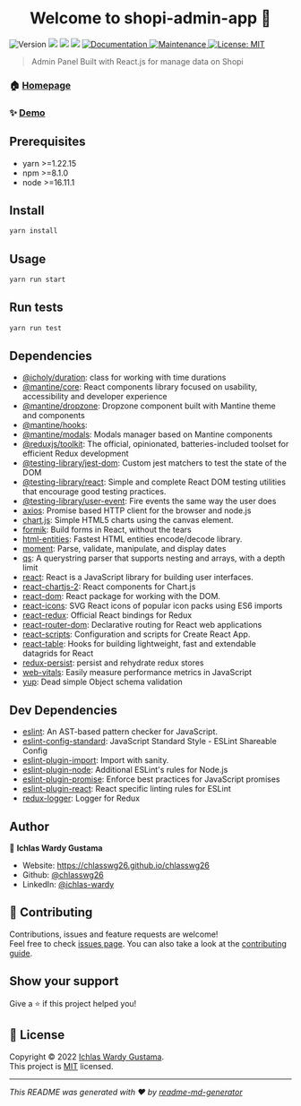 <h1 align="center">Welcome to shopi-admin-app 👋</h1>
<p>
  <img alt="Version" src="https://img.shields.io/badge/version-0.1.0-blue.svg?cacheSeconds=2592000" />
  <img src="https://img.shields.io/badge/yarn-%3E%3D1.22.15-blue.svg" />
  <img src="https://img.shields.io/badge/npm-%3E%3D8.1.0-blue.svg" />
  <img src="https://img.shields.io/badge/node-%3E%3D16.11.1-blue.svg" />
  <a href="https://github.com/chlasswg26/shopi-admin-app#readme" target="_blank">
    <img alt="Documentation" src="https://img.shields.io/badge/documentation-yes-brightgreen.svg" />
  </a>
  <a href="https://github.com/chlasswg26/shopi-admin-app/graphs/commit-activity" target="_blank">
    <img alt="Maintenance" src="https://img.shields.io/badge/Maintained%3F-yes-green.svg" />
  </a>
  <a href="https://github.com/chlasswg26/shopi-admin-app/blob/master/LICENSE" target="_blank">
    <img alt="License: MIT" src="https://img.shields.io/github/license/chlasswg26/shopi-admin-app" />
  </a>
</p>

> Admin Panel Built with React.js for manage data on Shopi

### 🏠 [Homepage](https://github.com/chlasswg26/shopi-admin-app#readme)

### ✨ [Demo](https://shopi-admin-app.vercel.app/)

## Prerequisites

- yarn >=1.22.15
- npm >=8.1.0
- node >=16.11.1

## Install

```sh
yarn install
```

## Usage

```sh
yarn run start
```

## Run tests

```sh
yarn run test
```

## Dependencies

- [@icholy/duration](https://ghub.io/@icholy/duration): class for working with time durations
- [@mantine/core](https://ghub.io/@mantine/core): React components library focused on usability, accessibility and developer experience
- [@mantine/dropzone](https://ghub.io/@mantine/dropzone): Dropzone component built with Mantine theme and components
- [@mantine/hooks](https://ghub.io/@mantine/hooks):
- [@mantine/modals](https://ghub.io/@mantine/modals): Modals manager based on Mantine components
- [@reduxjs/toolkit](https://ghub.io/@reduxjs/toolkit): The official, opinionated, batteries-included toolset for efficient Redux development
- [@testing-library/jest-dom](https://ghub.io/@testing-library/jest-dom): Custom jest matchers to test the state of the DOM
- [@testing-library/react](https://ghub.io/@testing-library/react): Simple and complete React DOM testing utilities that encourage good testing practices.
- [@testing-library/user-event](https://ghub.io/@testing-library/user-event): Fire events the same way the user does
- [axios](https://ghub.io/axios): Promise based HTTP client for the browser and node.js
- [chart.js](https://ghub.io/chart.js): Simple HTML5 charts using the canvas element.
- [formik](https://ghub.io/formik): Build forms in React, without the tears
- [html-entities](https://ghub.io/html-entities): Fastest HTML entities encode/decode library.
- [moment](https://ghub.io/moment): Parse, validate, manipulate, and display dates
- [qs](https://ghub.io/qs): A querystring parser that supports nesting and arrays, with a depth limit
- [react](https://ghub.io/react): React is a JavaScript library for building user interfaces.
- [react-chartjs-2](https://ghub.io/react-chartjs-2): React components for Chart.js
- [react-dom](https://ghub.io/react-dom): React package for working with the DOM.
- [react-icons](https://ghub.io/react-icons): SVG React icons of popular icon packs using ES6 imports
- [react-redux](https://ghub.io/react-redux): Official React bindings for Redux
- [react-router-dom](https://ghub.io/react-router-dom): Declarative routing for React web applications
- [react-scripts](https://ghub.io/react-scripts): Configuration and scripts for Create React App.
- [react-table](https://ghub.io/react-table): Hooks for building lightweight, fast and extendable datagrids for React
- [redux-persist](https://ghub.io/redux-persist): persist and rehydrate redux stores
- [web-vitals](https://ghub.io/web-vitals): Easily measure performance metrics in JavaScript
- [yup](https://ghub.io/yup): Dead simple Object schema validation

## Dev Dependencies

- [eslint](https://ghub.io/eslint): An AST-based pattern checker for JavaScript.
- [eslint-config-standard](https://ghub.io/eslint-config-standard): JavaScript Standard Style - ESLint Shareable Config
- [eslint-plugin-import](https://ghub.io/eslint-plugin-import): Import with sanity.
- [eslint-plugin-node](https://ghub.io/eslint-plugin-node): Additional ESLint&#39;s rules for Node.js
- [eslint-plugin-promise](https://ghub.io/eslint-plugin-promise): Enforce best practices for JavaScript promises
- [eslint-plugin-react](https://ghub.io/eslint-plugin-react): React specific linting rules for ESLint
- [redux-logger](https://ghub.io/redux-logger): Logger for Redux

## Author

👤 **Ichlas Wardy Gustama**

* Website: https://chlasswg26.github.io/chlasswg26
* Github: [@chlasswg26](https://github.com/chlasswg26)
* LinkedIn: [@ichlas-wardy](https://linkedin.com/in/ichlas-wardy)

## 🤝 Contributing

Contributions, issues and feature requests are welcome!<br />Feel free to check [issues page](https://github.com/chlasswg26/shopi-admin-app/issues). You can also take a look at the [contributing guide](https://github.com/chlasswg26/shopi-admin-app/blob/master/CONTRIBUTING.md).

## Show your support

Give a ⭐️ if this project helped you!

## 📝 License

Copyright © 2022 [Ichlas Wardy Gustama](https://github.com/chlasswg26).<br />
This project is [MIT](https://github.com/chlasswg26/shopi-admin-app/blob/master/LICENSE) licensed.

***
_This README was generated with ❤️ by [readme-md-generator](https://github.com/kefranabg/readme-md-generator)_